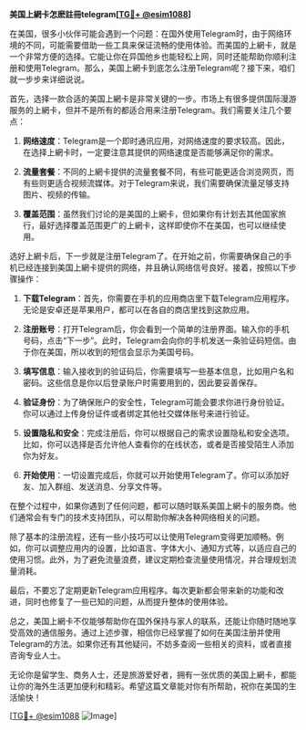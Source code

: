 **美国上網卡怎麽註冊telegram[[TG💪+ @esim1088](https://t.me/s/esim1088)]**

在美国，很多小伙伴可能会遇到一个问题：在国外使用Telegram时，由于网络环境的不同，可能需要借助一些工具来保证流畅的使用体验。而美国的上網卡，就是一个非常方便的选择。它能让你在异国他乡也能轻松上网，同时还能帮助你顺利注册和使用Telegram。那么，美国上網卡到底怎么注册Telegram呢？接下来，咱们就一步步来详细说说。

首先，选择一款合适的美国上網卡是非常关键的一步。市场上有很多提供国际漫游服务的上網卡，但并不是所有的都适合用来注册Telegram。我们需要关注几个要点：

1. **网络速度**：Telegram是一个即时通讯应用，对网络速度的要求较高。因此，在选择上網卡时，一定要注意其提供的网络速度是否能够满足你的需求。
   
2. **流量套餐**：不同的上網卡提供的流量套餐不同，有些可能更适合浏览网页，而有些则更适合视频流媒体。对于Telegram来说，我们需要确保流量足够支持图片、视频的传输。

3. **覆盖范围**：虽然我们讨论的是美国的上網卡，但如果你有计划去其他国家旅行，最好选择覆盖范围更广的上網卡，这样即使你不在美国，也可以继续使用。

选好上網卡后，下一步就是注册Telegram了。在开始之前，你需要确保自己的手机已经连接到美国上網卡提供的网络，并且确认网络信号良好。接着，按照以下步骤操作：

1. **下载Telegram**：首先，你需要在手机的应用商店里下载Telegram应用程序。无论是安卓还是苹果用户，都可以在各自的商店里找到这款应用。

2. **注册账号**：打开Telegram后，你会看到一个简单的注册界面。输入你的手机号码，点击“下一步”。此时，Telegram会向你的手机发送一条验证码短信。由于你在美国，所以收到的短信会显示为美国号码。

3. **填写信息**：输入接收到的验证码后，你需要填写一些基本信息，比如用户名和密码。这些信息是你以后登录账户时需要用到的，因此要妥善保存。

4. **验证身份**：为了确保账户的安全性，Telegram可能会要求你进行身份验证。你可以通过上传身份证件或者绑定其他社交媒体账号来进行验证。

5. **设置隐私和安全**：完成注册后，你可以根据自己的需求设置隐私和安全选项。比如，你可以选择是否允许他人查看你的在线状态，或者是否接受陌生人添加你为好友。

6. **开始使用**：一切设置完成后，你就可以开始使用Telegram了。你可以添加好友、加入群组、发送消息、分享文件等。

在整个过程中，如果你遇到了任何问题，都可以随时联系美国上網卡的服务商。他们通常会有专门的技术支持团队，可以帮助你解决各种网络相关的问题。

除了基本的注册流程，还有一些小技巧可以让使用Telegram变得更加顺畅。例如，你可以调整应用内的设置，比如语言、字体大小、通知方式等，以适应自己的使用习惯。此外，为了避免流量浪费，建议定期检查流量使用情况，并合理规划流量消耗。

最后，不要忘了定期更新Telegram应用程序。每次更新都会带来新的功能和改进，同时也修复了一些已知的问题，从而提升整体的使用体验。

总之，美国上網卡不仅能够帮助你在国外保持与家人的联系，还能让你随时随地享受高效的通信服务。通过上述步骤，相信你已经掌握了如何在美国注册并使用Telegram的方法。如果你还有其他疑问，不妨多查阅一些相关的资料，或者直接咨询专业人士。

无论你是留学生、商务人士，还是旅游爱好者，拥有一张优质的美国上網卡，都能让你的海外生活更加便利和精彩。希望这篇文章能对你有所帮助，祝你在美国的生活愉快！

[[TG💪+ @esim1088](https://t.me/s/esim1088) ![Image](https://i.postimg.cc/4NQfJmqS/Snipaste-2025-05-13-00-14-12.png)]
